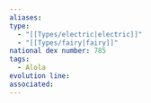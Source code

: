 ```yaml
---
aliases: 
type:
  - "[[Types/electric|electric]]"
  - "[[Types/fairy|fairy]]"
national dex number: 785
tags:
  - Alola
evolution line: 
associated:
---
```

